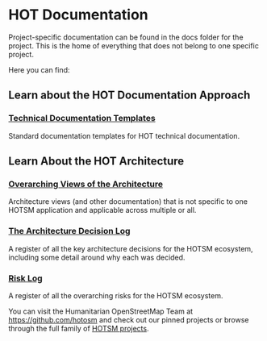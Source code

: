 # HOT Documentation

Project-specific documentation can be found in the docs folder for the
project. This is the home of everything that does not belong to one
specific project.

Here you can find:

## Learn about the HOT Documentation Approach

### [Technical Documentation Templates](templates/README.md)

Standard documentation templates for HOT technical documentation.

## Learn About the HOT Architecture

### [Overarching Views of the Architecture](overview/README.md)

Architecture views (and other documentation) that is not specific to
one HOTSM application and applicable across multiple or all.

### [The Architecture Decision Log](templates/Decisions.md)

A register of all the key architecture decisions for the HOTSM
ecosystem, including some detail around why each was decided.

### [Risk Log](templates/Risks.md)

A register of all the overarching risks for the HOTSM ecosystem.

You can visit the Humanitarian OpenStreetMap Team at
<https://github.com/hotosm> and check out our pinned projects or browse
through the full family of [HOTSM
projects](https://github.com/orgs/hotosm/repositories).
